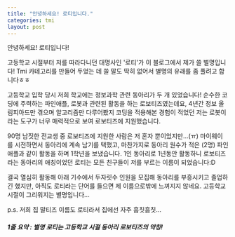```yaml
---
title: "안녕하세요! 로티입니다."
categories: tmi
layout: post
---
```


안녕하세요! 로티입니다!

고등학교 시절부터 저를 따라다니던 대명사인 '로티'가 이 블로그에서 제가 쓸 별명입니다! Tmi 카테고리를 만들어 두었는 데 쓸 말도 딱히 없어서 별명의 유래를 좀 풀려고 합니다ㅎㅎ

고등학교 입학 당시 저희 학교에는 정보과학 관련 동아리가 두 개 있었습니다! 순수한 코딩에 주력하는 파인애플, 로봇과 관련된 활동을 하는 로보티즈였는데요, 4년간 정보 올림피아드만 겪으며 알고리즘만 다루어봤지 코딩을 적용해본 경험이 적었던 저는 로봇이라는 도구가 너무 매력적으로 보여 로보티즈에 지원했습니다.

 90명 남짓한 전교생 중 로보티즈에 지원한 사람은 저 혼자 뿐이었지만...(ㅠ) 마이웨이를 시전하면서 동아리에 계속 남기를 택했고, 마찬가지로 동아리 원수가 적은 (2명) 파인애플과 같이 활동을 하며 1학년을 보냈습니다. 1인 동아리로 1년동안 활동하니 로보티즈라는 동아리의 애칭이었던 로티는 모든 친구들이 저를 부르는 이름이 되었습니다:D 

결국 열심히 활동해 아래 기수에서 두자릿수 인원을 모집해 동아리를 부흥시키고 졸업하긴 했지만, 아직도 로티라는 단어를 들으면 제 이름으로밖에 느껴지지 않네요. 고등학교 시절이 그리워지는 별명입니다...

p.s. 저희 집 말티즈 이름도 로티라서 집에선 자주 흠칫흠칫...

##### 1줄 요약 : 별명 로티는 고등학교 시절 동아리 로보티즈의 약칭!
